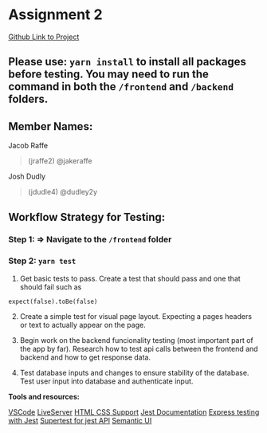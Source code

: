 # Assignment 2
[Github Link to Project](https://github.com/UIC-CS484/assignment-2---final-project-repository-team6)

## Please use: ```yarn install``` to install all packages before testing. You may need to run the command in both the ```/frontend``` and ```/backend``` folders.
## Member Names:

Jacob Raffe 
> (jraffe2) @jakeraffe

Josh Dudly
> (jdudle4) @dudley2y


## Workflow Strategy for Testing: 
### Step 1: => Navigate to the ```/frontend``` folder 
### Step 2: ```yarn test```

1. Get basic tests to pass. Create a test that should pass and one that should fail such as 
```jest 
expect(false).toBe(false)
```

2. Create a simple test for visual page layout. Expecting a pages headers or text to actually appear on the page.

3. Begin work on the backend funcionality testing (most important part of the app by far). Research how to test api calls between the frontend and backend and how to get response data.

4. Test database inputs and changes to ensure stability of the database. Test user input into database and authenticate input.

**Tools and resources:**

[VSCode](https://code.visualstudio.com/)
[LiveServer](https://marketplace.visualstudio.com/items?itemName=ritwickdey.LiveServer)
[HTML CSS Support](https://marketplace.visualstudio.com/items?itemName=ecmel.vscode-html-css)
[Jest Documentation](https://jestjs.io/docs/getting-started)
[Express testing with Jest](https://www.codementor.io/@knownasilya/testing-express-apis-with-supertest-du107mcv2)
[Supertest for jest API](https://www.npmjs.com/package/supertest)
[Semantic UI](https://semantic-ui.com/)

